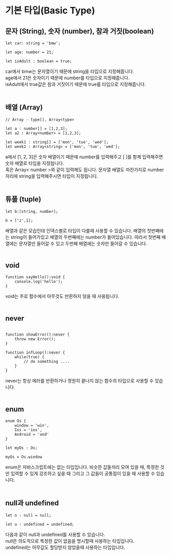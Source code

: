# 기본 타입(Basic Type)



## 문자 (String), 숫자 (number), 참과 거짓(boolean)

```
let car: string = 'bmw';

let age: number = 21;

let isAdult : boolean = true;
```

car에서 bmw는 문자열이기 때문에 string을 타입으로 지정해줍니다.<br>
age에서 21은 숫자이기 때문에 number를 타입으로 지정해줍니다.<br>
isAdult에서 true값은 참과 거짓이기 때문에 true를 타입으로 지정해줍니다.
<br><br>





## 배열 (Array)

```
// Array - type[], Array<type>

let a : number[] = [1,2,3];
let a2 : Array<number> = [1,2,3];

let week1 : string[] = ['mon', 'tue', 'wed'];
let week2 : Array<string> = ['mon', 'tue', 'wed'];
```

a에서 [1, 2, 3]은 숫자 배열이기 때문에 number를 입력해주고 [  ]를 함께 입력해주면 숫자 배열로 타입을 지정됩니다.<br> 
혹은 Array< number >와 같이 입력해도 됩니다. 문자열 배열도 마찬가지로 number자리에 string을 입력해주시면 타입이 지정됩니다.
<br><br>




## 튜플 (tuple)

```
let b:[string, number];

b = ['z',1];
```

배열과 같은 모습인데 인덱스별로 타입이 다를때 사용할 수 있습니다. 배열의 첫번째에는 string이 들어가있고 배열의 두번째에는 number가 들어있습니다. 따라서 첫번째 배열에는 문자열만 들어갈 수 있고 두번째 배열에는 숫자만 들어갈 수 있습니다.
<br><br>




## void

```
function sayHello():void {
    console.log('hello');
}
```

void는 주로 함수에서 아무것도 반환하지 않을 때 사용됩니다.
<br><br>




## never

```

function showError():never {
    throw new Error();
}

function infLoop():never {
    while(true) {
        // do something ....
    }
}
```

never는 항상 에러를 반환하거나 영원히 끝나지 않는 함수의 타입으로 사용할 수 있습니다.
<br><br>




## enum

```
enum Os {
    window = 'win',
    Ios = 'ios',
    Android = 'and'
}

let myOs : Os;

myOs = Os.window
```

enum은 자바스크립트에는 없는 타입입니다. 비슷한 값들끼리 모여 있을 때, 특정한 것만 입력할 수 있게 강조하고 싶을 때 그리고 그 값들이 공통점이 있을 때 사용할 수 있습니다.
<br><br>




## null과 undefined

```
let n : null = null;

let u : undefined = undefined;
```

다음과 같이 null과 undefined를 사용할 수 있습니다.<br>
null은 의도적으로 특정한 값이 없음을 명시할때 사용하는 타입입니다.<br>
undefined는 아무값도 할당받지 않았을때 사용하는 타입입니다.

